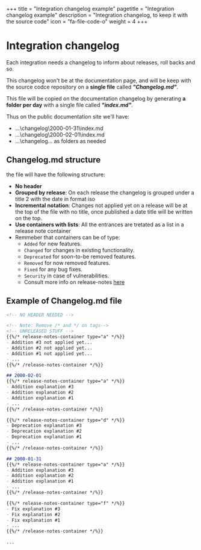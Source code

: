 +++
title = "Integration changelog example"
pagetitle = "Integration changelog example"
description = "Integration changelog, to keep it with the source code"
icon = "fa-file-code-o"
weight = 4
+++

# Integration changelog

Each integration needs a changelog to inform about releases, roll backs and so.

This changelog won't be at the documentation page, and will be keep with the source codce repository on a **single file** called **_"Changelog.md"_**.

This file will be copied on the documentation changelog by generating **a folder per day** with a single file called **_"index.md"_**.

Thus on the public documentation site we'll have:

* ...\changelog\2000-01-31\index.md
* ...\changelog\2000-02-01\index.md
* ...\changelog\... as folders as needed

## Changelog.md structure

the file will have the following structure:

- **No header**
- **Grouped by release**: On each release the changelog is grouped under a title 2 with the date in format iso
- **Incremental notation**: Changes not applied yet on a release will be at the top of the file with no title, once published a date title will be written on the top.
- **Use containers with lists**: All the entrances are tretated as a list in a release note container 
- Remmeber that containers can be of type: 
  - `Added` for new features.
  - `Changed` for changes in existing functionality.
  - `Deprecated` for soon-to-be removed features.
  - `Removed` for now removed features.
  - `Fixed` for any bug fixes.
  - `Security` in case of vulnerabilities.
  - Consult more info on release-notes [here](/community/release-notes/)

## Example of Changelog.md file

```md
<!-- NO HEADER NEEDED -->

<!-- Note: Remove /* and */ on tags-->
<!-- UNRELEASED STUFF -->
{{%/* release-notes-container type="a" */%}}
- Addition #3 not applied yet... 
- Addition #2 not applied yet...
- Addition #1 not applied yet...
- ...
{{%/* /release-notes-container */%}}

## 2000-02-01
{{%/* release-notes-container type="a" */%}}
- Addition explanation #3
- Addition explanation #2
- Addition explanation #1
- ...
{{%/* /release-notes-container */%}}

{{%/* release-notes-container type="d" */%}}
- Deprecation explanation #3
- Deprecation explanation #2
- Deprecation explanation #1
- ...
{{%/* /release-notes-container */%}}

## 2000-01-31
{{%/* release-notes-container type="a" */%}}
- Addition explanation #3
- Addition explanation #2
- Addition explanation #1
- ...
{{%/* /release-notes-container */%}}

{{%/* release-notes-container type="f" */%}}
- Fix explanation #3
- Fix explanation #2
- Fix explanation #1
- ...
{{%/* /release-notes-container */%}}

...

```
